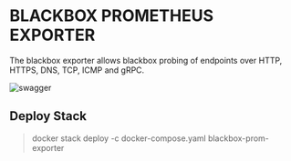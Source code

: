 # BLACKBOX PROMETHEUS EXPORTER
The blackbox exporter allows blackbox probing of endpoints over HTTP, HTTPS, DNS, TCP, ICMP and gRPC.

![swagger](../../../../static/images/asd.png)

## Deploy Stack
> docker stack deploy -c docker-compose.yaml blackbox-prom-exporter